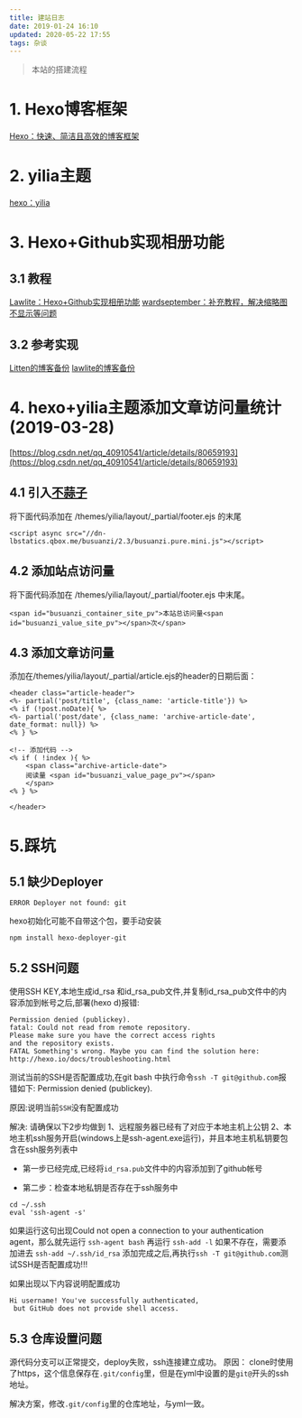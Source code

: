 ```yaml
---
title: 建站日志
date: 2019-01-24 16:10
updated: 2020-05-22 17:55
tags: 杂谈
---
```

> 本站的搭建流程

<!-- more -->

# 1. Hexo博客框架

[Hexo：快速、简洁且高效的博客框架](https://hexo.io/zh-cn/docs/)

# 2. yilia主题

[hexo：yilia](https://github.com/litten/hexo-theme-yilia)

# 3. Hexo+Github实现相册功能

## 3.1 教程
[Lawlite：Hexo+Github实现相册功能](http://lawlite.me/2017/04/13/Hexo-Github%E5%AE%9E%E7%8E%B0%E7%9B%B8%E5%86%8C%E5%8A%9F%E8%83%BD/#more)
[wardseptember：补充教程，解决缩略图不显示等问题](https://blog.csdn.net/wardseptember/article/details/82780684)

## 3.2 参考实现
[Litten的博客备份](https://github.com/litten/BlogBackup)
[lawlite的博客备份](https://github.com/lawlite19/Blog-Back-Up)

# 4. hexo+yilia主题添加文章访问量统计(2019-03-28)
[https://blog.csdn.net/qq_40910541/article/details/80659193](https://blog.csdn.net/qq_40910541/article/details/80659193)

## 4.1 引入[不蒜子](http://busuanzi.ibruce.info/)
将下面代码添加在 /themes/yilia/layout/_partial/footer.ejs 的末尾
```
<script async src="//dn-lbstatics.qbox.me/busuanzi/2.3/busuanzi.pure.mini.js"></script>
```

## 4.2 添加站点访问量
将下面代码添加在 /themes/yilia/layout/_partial/footer.ejs 中末尾。
```
<span id="busuanzi_container_site_pv">本站总访问量<span id="busuanzi_value_site_pv"></span>次</span>
```

## 4.3 添加文章访问量
添加在/themes/yilia/layout/_partial/article.ejs的header的日期后面：
```
<header class="article-header">
<%- partial('post/title', {class_name: 'article-title'}) %>
<% if (!post.noDate){ %>
<%- partial('post/date', {class_name: 'archive-article-date', date_format: null}) %>
<% } %>

<!-- 添加代码 -->
<% if ( !index ){ %>
    <span class="archive-article-date">
    阅读量 <span id="busuanzi_value_page_pv"></span>
    </span>
<% } %>

</header>
```

# 5.踩坑
## 5.1 缺少Deployer

```
ERROR Deployer not found: git
```
hexo初始化可能不自带这个包，要手动安装
```
npm install hexo-deployer-git
```

## 5.2 SSH问题
使用SSH KEY,本地生成id_rsa 和id_rsa_pub文件,并复制id_rsa_pub文件中的内容添加到帐号之后,部署(hexo d)报错:

```shell
Permission denied (publickey).
fatal: Could not read from remote repository.
Please make sure you have the correct access rights
and the repository exists.
FATAL Something's wrong. Maybe you can find the solution here: http://hexo.io/docs/troubleshooting.html
```

测试当前的SSH是否配置成功,在git bash 中执行命令`ssh -T git@github.com`报错如下:
Permission denied (publickey).

原因:说明当前`SSH`没有配置成功

解决:
请确保以下2步均做到
1、远程服务器已经有了对应于本地主机上公钥
2、本地主机ssh服务开启(windows上是ssh-agent.exe运行)，并且本地主机私钥要包含在ssh服务列表中

- 第一步已经完成,已经将`id_rsa.pub`文件中的内容添加到了github帐号

- 第二步：检查本地私钥是否存在于ssh服务中

```
cd ~/.ssh
eval 'ssh-agent -s'
```
如果运行这句出现Could not open a connection to your authentication agent，那么就先运行
`ssh-agent bash`
再运行
`ssh-add -l`
如果不存在，需要添加进去
`ssh-add ~/.ssh/id_rsa`
添加完成之后,再执行`ssh -T git@github.com`测试SSH是否配置成功!!!

如果出现以下内容说明配置成功

```
Hi username! You've successfully authenticated,
 but GitHub does not provide shell access.
```

## 5.3 仓库设置问题
源代码分支可以正常提交，deploy失败，ssh连接建立成功。
原因：
clone时使用了https，这个信息保存在`.git/config`里，但是在yml中设置的是`git@`开头的ssh地址。

解决方案，修改`.git/config`里的仓库地址，与yml一致。
